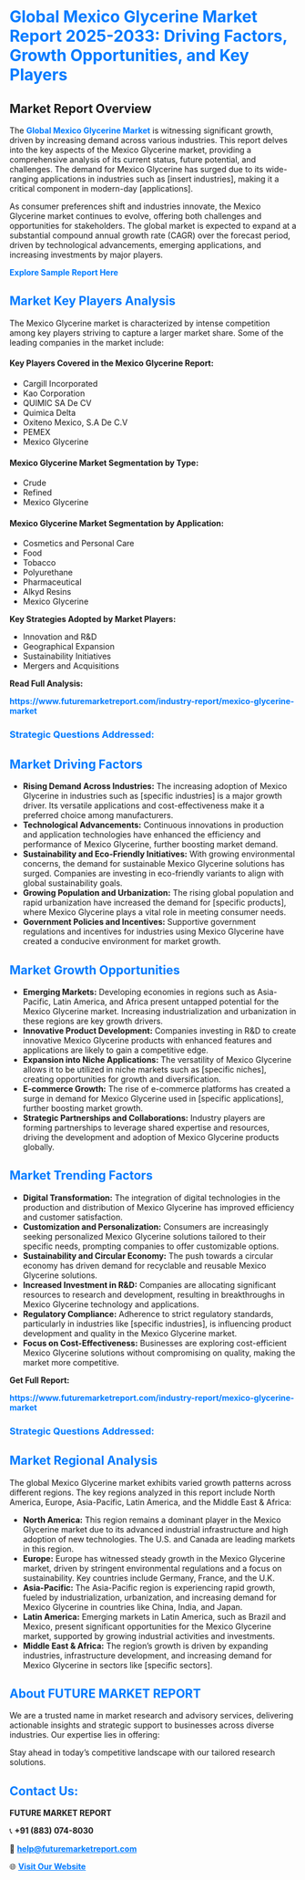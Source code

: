 <h1 style="color: #007BFF;">Global Mexico Glycerine Market Report 2025-2033: Driving Factors, Growth Opportunities, and Key Players</h1>

<section id="overview">
<h2>Market Report Overview</h2>
<p>The <a href="https://www.futuremarketreport.com/industry-report/mexico-glycerine-market" style="color: #007BFF; text-decoration: none;"><strong>Global Mexico Glycerine Market</strong></a> is witnessing significant growth, driven by increasing demand across various industries. This report delves into the key aspects of the Mexico Glycerine market, providing a comprehensive analysis of its current status, future potential, and challenges. The demand for Mexico Glycerine has surged due to its wide-ranging applications in industries such as [insert industries], making it a critical component in modern-day [applications].</p>
<p>As consumer preferences shift and industries innovate, the Mexico Glycerine market continues to evolve, offering both challenges and opportunities for stakeholders. The global market is expected to expand at a substantial compound annual growth rate (CAGR) over the forecast period, driven by technological advancements, emerging applications, and increasing investments by major players.</p>
</section>

<section id="overview">
<p><a href="https://www.futuremarketreport.com/request-sample/reportId=97110" style="color: #007BFF; text-decoration: none;"><strong>Explore Sample Report Here</strong></a></p>
</section>

<section id="key-players">
<h2 style="color: #007BFF;">Market Key Players Analysis</h2>
<p>The Mexico Glycerine market is characterized by intense competition among key players striving to capture a larger market share. Some of the leading companies in the market include:</p>
<h4>Key Players Covered in the Mexico Glycerine Report:</h4>
<ul><li>Cargill Incorporated</li><li>Kao Corporation</li><li>QUIMIC SA De CV</li><li>Quimica Delta</li><li>Oxiteno Mexico, S.A De C.V</li><li>PEMEX</li><li>Mexico Glycerine</li></ul>
<h4>Mexico Glycerine Market Segmentation by Type:</h4>
<ul><li>Crude</li><li>Refined</li><li>Mexico Glycerine</li></ul>

<h4>Mexico Glycerine Market Segmentation by Application:</h4>
<ul><li>Cosmetics and Personal Care</li><li>Food</li><li>Tobacco</li><li>Polyurethane</li><li>Pharmaceutical</li><li>Alkyd Resins</li><li>Mexico Glycerine</li></ul>
<p><strong>Key Strategies Adopted by Market Players:</strong></p>
<ul>
<li>Innovation and R&D</li>
<li>Geographical Expansion</li>
<li>Sustainability Initiatives</li>
<li>Mergers and Acquisitions</li>
</ul>
</section>

<section>
<p><strong>Read Full Analysis: </strong></p><a href="https://www.futuremarketreport.com/industry-report/mexico-glycerine-market" style="color: #007BFF; text-decoration: none;"><strong>https://www.futuremarketreport.com/industry-report/mexico-glycerine-market</strong></a>
<h3 style="color: #007BFF;">Strategic Questions Addressed:</h3>
</section>

<section id="driving-factors">
<h2 style="color: #007BFF;">Market Driving Factors</h2>
<ul>
<li><strong>Rising Demand Across Industries:</strong> The increasing adoption of Mexico Glycerine in industries such as [specific industries] is a major growth driver. Its versatile applications and cost-effectiveness make it a preferred choice among manufacturers.</li>
<li><strong>Technological Advancements:</strong> Continuous innovations in production and application technologies have enhanced the efficiency and performance of Mexico Glycerine, further boosting market demand.</li>
<li><strong>Sustainability and Eco-Friendly Initiatives:</strong> With growing environmental concerns, the demand for sustainable Mexico Glycerine solutions has surged. Companies are investing in eco-friendly variants to align with global sustainability goals.</li>
<li><strong>Growing Population and Urbanization:</strong> The rising global population and rapid urbanization have increased the demand for [specific products], where Mexico Glycerine plays a vital role in meeting consumer needs.</li>
<li><strong>Government Policies and Incentives:</strong> Supportive government regulations and incentives for industries using Mexico Glycerine have created a conducive environment for market growth.</li>
</ul>
</section>

<section id="growth-opportunities">
<h2 style="color: #007BFF;">Market Growth Opportunities</h2>
<ul>
<li><strong>Emerging Markets:</strong> Developing economies in regions such as Asia-Pacific, Latin America, and Africa present untapped potential for the Mexico Glycerine market. Increasing industrialization and urbanization in these regions are key growth drivers.</li>
<li><strong>Innovative Product Development:</strong> Companies investing in R&D to create innovative Mexico Glycerine products with enhanced features and applications are likely to gain a competitive edge.</li>
<li><strong>Expansion into Niche Applications:</strong> The versatility of Mexico Glycerine allows it to be utilized in niche markets such as [specific niches], creating opportunities for growth and diversification.</li>
<li><strong>E-commerce Growth:</strong> The rise of e-commerce platforms has created a surge in demand for Mexico Glycerine used in [specific applications], further boosting market growth.</li>
<li><strong>Strategic Partnerships and Collaborations:</strong> Industry players are forming partnerships to leverage shared expertise and resources, driving the development and adoption of Mexico Glycerine products globally.</li>
</ul>
</section>

<section id="trending-factors">
<h2 style="color: #007BFF;">Market Trending Factors</h2>
<ul>
<li><strong>Digital Transformation:</strong> The integration of digital technologies in the production and distribution of Mexico Glycerine has improved efficiency and customer satisfaction.</li>
<li><strong>Customization and Personalization:</strong> Consumers are increasingly seeking personalized Mexico Glycerine solutions tailored to their specific needs, prompting companies to offer customizable options.</li>
<li><strong>Sustainability and Circular Economy:</strong> The push towards a circular economy has driven demand for recyclable and reusable Mexico Glycerine solutions.</li>
<li><strong>Increased Investment in R&D:</strong> Companies are allocating significant resources to research and development, resulting in breakthroughs in Mexico Glycerine technology and applications.</li>
<li><strong>Regulatory Compliance:</strong> Adherence to strict regulatory standards, particularly in industries like [specific industries], is influencing product development and quality in the Mexico Glycerine market.</li>
<li><strong>Focus on Cost-Effectiveness:</strong> Businesses are exploring cost-efficient Mexico Glycerine solutions without compromising on quality, making the market more competitive.</li>
</ul>
</section>

<section>
<p><strong>Get Full Report: </strong></p><a href="https://www.futuremarketreport.com/industry-report/mexico-glycerine-market" style="color: #007BFF; text-decoration: none;"><strong>https://www.futuremarketreport.com/industry-report/mexico-glycerine-market</strong></a>
<h3 style="color: #007BFF;">Strategic Questions Addressed:</h3>
</section>


<section id="regional-analysis">
<h2 style="color: #007BFF;">Market Regional Analysis</h2>
<p>The global Mexico Glycerine market exhibits varied growth patterns across different regions. The key regions analyzed in this report include North America, Europe, Asia-Pacific, Latin America, and the Middle East & Africa:</p>
<ul>
<li><strong>North America:</strong> This region remains a dominant player in the Mexico Glycerine market due to its advanced industrial infrastructure and high adoption of new technologies. The U.S. and Canada are leading markets in this region.</li>
<li><strong>Europe:</strong> Europe has witnessed steady growth in the Mexico Glycerine market, driven by stringent environmental regulations and a focus on sustainability. Key countries include Germany, France, and the U.K.</li>
<li><strong>Asia-Pacific:</strong> The Asia-Pacific region is experiencing rapid growth, fueled by industrialization, urbanization, and increasing demand for Mexico Glycerine in countries like China, India, and Japan.</li>
<li><strong>Latin America:</strong> Emerging markets in Latin America, such as Brazil and Mexico, present significant opportunities for the Mexico Glycerine market, supported by growing industrial activities and investments.</li>
<li><strong>Middle East & Africa:</strong> The region’s growth is driven by expanding industries, infrastructure development, and increasing demand for Mexico Glycerine in sectors like [specific sectors].</li>
</ul>
</section>

<footer>
<h2 style="color: #007BFF;">About FUTURE MARKET REPORT</h2>
<p>We are a trusted name in market research and advisory services, delivering actionable insights and strategic support to businesses across diverse industries. Our expertise lies in offering:</p>

<p>Stay ahead in today’s competitive landscape with our tailored research solutions.</p>

<h2 style="color: #007BFF;">Contact Us:</h2>
<p><strong>FUTURE MARKET REPORT</strong></p>
<p>📞 <strong>+91 (883) 074-8030</strong></p>
<p>📧 <strong><a href="mailto:help@futuremarketreport.com" style="color: #007BFF;">help@futuremarketreport.com</a></strong></p>
<p>🌐 <strong><a href="https://www.futuremarketreport.com/" style="color: #007BFF;">Visit Our Website</a></strong></p>
</footer>